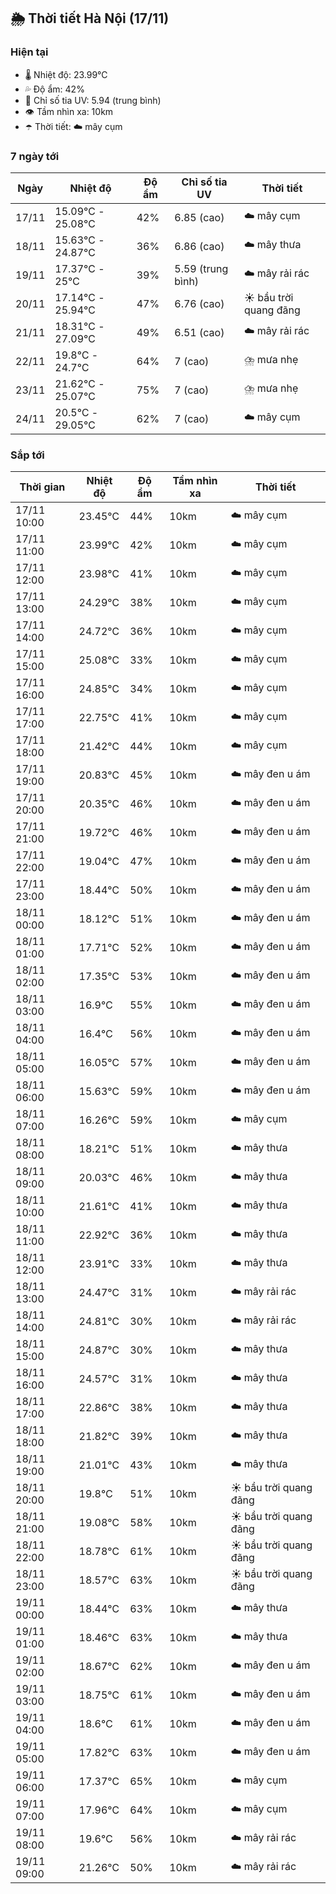 ## 🌦️ Thời tiết Hà Nội (17/11)

### Hiện tại

- 🌡️ Nhiệt độ: 23.99℃
- 💦 Độ ẩm: 42%
- 🌟 Chỉ số tia UV: 5.94 (trung bình)
- 👁️ Tầm nhìn xa: 10km
- ☂️ Thời tiết: ☁️ mây cụm

### 7 ngày tới

| Ngày | Nhiệt độ | Độ ẩm | Chỉ số tia UV | Thời tiết |
| --- | --- | --- | --- | --- |
| 17/11 | 15.09℃ - 25.08℃ | 42% | 6.85 (cao) | ☁️ mây cụm |
| 18/11 | 15.63℃ - 24.87℃ | 36% | 6.86 (cao) | ☁️ mây thưa |
| 19/11 | 17.37℃ - 25℃ | 39% | 5.59 (trung bình) | ☁️ mây rải rác |
| 20/11 | 17.14℃ - 25.94℃ | 47% | 6.76 (cao) | ☀️ bầu trời quang đãng |
| 21/11 | 18.31℃ - 27.09℃ | 49% | 6.51 (cao) | ☁️ mây rải rác |
| 22/11 | 19.8℃ - 24.7℃ | 64% | 7 (cao) | ⛈️ mưa nhẹ |
| 23/11 | 21.62℃ - 25.07℃ | 75% | 7 (cao) | ⛈️ mưa nhẹ |
| 24/11 | 20.5℃ - 29.05℃ | 62% | 7 (cao) | ☁️ mây cụm |

### Sắp tới

| Thời gian | Nhiệt độ | Độ ẩm | Tầm nhìn xa | Thời tiết |
| --- | --- | --- | --- | --- |
| 17/11 10:00 | 23.45℃ | 44% | 10km | ☁️ mây cụm |
| 17/11 11:00 | 23.99℃ | 42% | 10km | ☁️ mây cụm |
| 17/11 12:00 | 23.98℃ | 41% | 10km | ☁️ mây cụm |
| 17/11 13:00 | 24.29℃ | 38% | 10km | ☁️ mây cụm |
| 17/11 14:00 | 24.72℃ | 36% | 10km | ☁️ mây cụm |
| 17/11 15:00 | 25.08℃ | 33% | 10km | ☁️ mây cụm |
| 17/11 16:00 | 24.85℃ | 34% | 10km | ☁️ mây cụm |
| 17/11 17:00 | 22.75℃ | 41% | 10km | ☁️ mây cụm |
| 17/11 18:00 | 21.42℃ | 44% | 10km | ☁️ mây cụm |
| 17/11 19:00 | 20.83℃ | 45% | 10km | ☁️ mây đen u ám |
| 17/11 20:00 | 20.35℃ | 46% | 10km | ☁️ mây đen u ám |
| 17/11 21:00 | 19.72℃ | 46% | 10km | ☁️ mây đen u ám |
| 17/11 22:00 | 19.04℃ | 47% | 10km | ☁️ mây đen u ám |
| 17/11 23:00 | 18.44℃ | 50% | 10km | ☁️ mây đen u ám |
| 18/11 00:00 | 18.12℃ | 51% | 10km | ☁️ mây đen u ám |
| 18/11 01:00 | 17.71℃ | 52% | 10km | ☁️ mây đen u ám |
| 18/11 02:00 | 17.35℃ | 53% | 10km | ☁️ mây đen u ám |
| 18/11 03:00 | 16.9℃ | 55% | 10km | ☁️ mây đen u ám |
| 18/11 04:00 | 16.4℃ | 56% | 10km | ☁️ mây đen u ám |
| 18/11 05:00 | 16.05℃ | 57% | 10km | ☁️ mây đen u ám |
| 18/11 06:00 | 15.63℃ | 59% | 10km | ☁️ mây đen u ám |
| 18/11 07:00 | 16.26℃ | 59% | 10km | ☁️ mây cụm |
| 18/11 08:00 | 18.21℃ | 51% | 10km | ☁️ mây thưa |
| 18/11 09:00 | 20.03℃ | 46% | 10km | ☁️ mây thưa |
| 18/11 10:00 | 21.61℃ | 41% | 10km | ☁️ mây thưa |
| 18/11 11:00 | 22.92℃ | 36% | 10km | ☁️ mây thưa |
| 18/11 12:00 | 23.91℃ | 33% | 10km | ☁️ mây thưa |
| 18/11 13:00 | 24.47℃ | 31% | 10km | ☁️ mây rải rác |
| 18/11 14:00 | 24.81℃ | 30% | 10km | ☁️ mây rải rác |
| 18/11 15:00 | 24.87℃ | 30% | 10km | ☁️ mây thưa |
| 18/11 16:00 | 24.57℃ | 31% | 10km | ☁️ mây thưa |
| 18/11 17:00 | 22.86℃ | 38% | 10km | ☁️ mây thưa |
| 18/11 18:00 | 21.82℃ | 39% | 10km | ☁️ mây thưa |
| 18/11 19:00 | 21.01℃ | 43% | 10km | ☁️ mây thưa |
| 18/11 20:00 | 19.8℃ | 51% | 10km | ☀️ bầu trời quang đãng |
| 18/11 21:00 | 19.08℃ | 58% | 10km | ☀️ bầu trời quang đãng |
| 18/11 22:00 | 18.78℃ | 61% | 10km | ☀️ bầu trời quang đãng |
| 18/11 23:00 | 18.57℃ | 63% | 10km | ☀️ bầu trời quang đãng |
| 19/11 00:00 | 18.44℃ | 63% | 10km | ☁️ mây thưa |
| 19/11 01:00 | 18.46℃ | 63% | 10km | ☁️ mây thưa |
| 19/11 02:00 | 18.67℃ | 62% | 10km | ☁️ mây đen u ám |
| 19/11 03:00 | 18.75℃ | 61% | 10km | ☁️ mây đen u ám |
| 19/11 04:00 | 18.6℃ | 61% | 10km | ☁️ mây đen u ám |
| 19/11 05:00 | 17.82℃ | 63% | 10km | ☁️ mây đen u ám |
| 19/11 06:00 | 17.37℃ | 65% | 10km | ☁️ mây cụm |
| 19/11 07:00 | 17.96℃ | 64% | 10km | ☁️ mây cụm |
| 19/11 08:00 | 19.6℃ | 56% | 10km | ☁️ mây rải rác |
| 19/11 09:00 | 21.26℃ | 50% | 10km | ☁️ mây rải rác |
